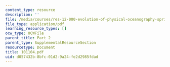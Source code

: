 ```yaml
---
content_type: resource
description: ''
file: /media/courses/res-12-000-evolution-of-physical-oceanography-spring-2007/d057432b8bfc01d29a24fe2d2985fdad_101104.pdf
file_type: application/pdf
learning_resource_types: []
ocw_type: OCWFile
parent_title: Part 2
parent_type: SupplementalResourceSection
resourcetype: Document
title: 101104.pdf
uid: d057432b-8bfc-01d2-9a24-fe2d2985fdad
---
```

